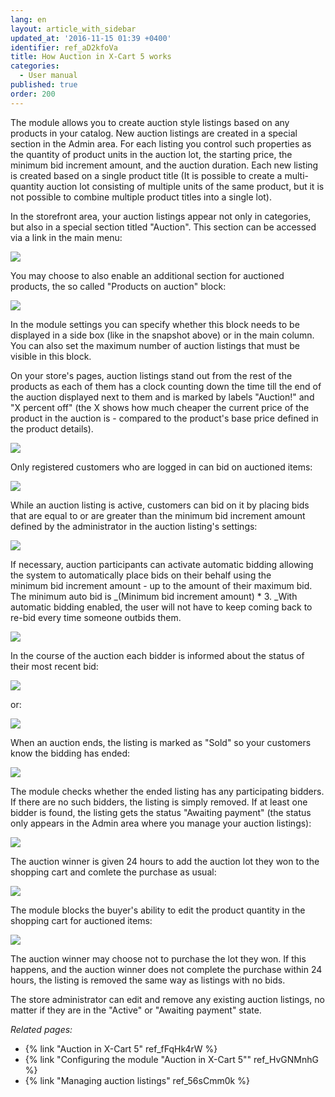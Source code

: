 ```yaml
---
lang: en
layout: article_with_sidebar
updated_at: '2016-11-15 01:39 +0400'
identifier: ref_aD2kfoVa
title: How Auction in X-Cart 5 works
categories:
  - User manual
published: true
order: 200
---
```



The module allows you to create auction style listings based on any products in your catalog. New auction listings are created in a special section in the Admin area. For each listing you control such properties as the quantity of product units in the auction lot, the starting price, the minimum bid increment amount, and the auction duration. Each new listing is created based on a single product title (It is possible to create a multi-quantity auction lot consisting of multiple units of the same product, but it is not possible to combine multiple product titles into a single lot).

In the storefront area, your auction listings appear not only in categories, but also in a special section titled "Auction". This section can be accessed via a link in the main menu:

![]({{site.baseurl}}/attachments/8225140/8356098.png?effects=drop-shadow)
 
You may choose to also enable an additional section for auctioned products, the so called "Products on auction" block:

![]({{site.baseurl}}/attachments/8225140/8356099.png?effects=drop-shadow)

In the module settings you can specify whether this block needs to be displayed in a side box (like in the snapshot above) or in the main column. You can also set the maximum number of auction listings that must be visible in this block.

On your store's pages, auction listings stand out from the rest of the products as each of them has a clock counting down the time till the end of the auction displayed next to them and is marked by labels "Auction!" and "X percent off" (the X shows how much cheaper the current price of the product in the auction is - compared to the product's base price defined in the product details). 

![]({{site.baseurl}}/attachments/8225140/8356111.png?effects=drop-shadow)

Only registered customers who are logged in can bid on auctioned items:

![]({{site.baseurl}}/attachments/8225140/8356112.png?effects=drop-shadow)

While an auction listing is active, customers can bid on it by placing bids that are equal to or are greater than the minimum bid increment amount defined by the administrator in the auction listing's settings:

![]({{site.baseurl}}/attachments/8225140/8356113.png?effects=drop-shadow)

If necessary, auction participants can activate automatic bidding allowing the system to automatically place bids on their behalf using the minimum bid increment amount - up to the amount of their maximum bid. The minimum auto bid is _(Minimum bid increment amount) * 3. _With automatic bidding enabled, the user will not have to keep coming back to re-bid every time someone outbids them.

![]({{site.baseurl}}/attachments/8225140/8356114.png?effects=drop-shadow)

In the course of the auction each bidder is informed about the status of their most recent bid:

![]({{site.baseurl}}/attachments/8225140/8356119.png?effects=drop-shadow)

or:

![]({{site.baseurl}}/attachments/8225140/8356121.png?effects=drop-shadow)

When an auction ends, the listing is marked as "Sold" so your customers know the bidding has ended:

![]({{site.baseurl}}/attachments/8225140/8356118.png?effects=drop-shadow)

The module checks whether the ended listing has any participating bidders. If there are no such bidders, the listing is simply removed. If at least one bidder is found, the listing gets the status "Awaiting payment" (the status only appears in the Admin area where you manage your auction listings):

![]({{site.baseurl}}/attachments/8225140/8356117.png?effects=drop-shadow)

The auction winner is given 24 hours to add the auction lot they won to the shopping cart and comlete the purchase as usual:

![]({{site.baseurl}}/attachments/8225140/8356115.png?effects=drop-shadow)

The module blocks the buyer's ability to edit the product quantity in the shopping cart for auctioned items: 

![]({{site.baseurl}}/attachments/8225140/8356116.png?effects=drop-shadow)

The auction winner may choose not to purchase the lot they won. If this happens, and the auction winner does not complete the purchase within 24 hours, the listing is removed the same way as listings with no bids.

The store administrator can edit and remove any existing auction listings, no matter if they are in the "Active" or "Awaiting payment" state.

_Related pages:_

*   {% link "Auction in X-Cart 5" ref_fFqHk4rW %}
*   {% link "Configuring the module "Auction in X-Cart 5"" ref_HvGNMnhG %}
*   {% link "Managing auction listings" ref_56sCmm0k %}


